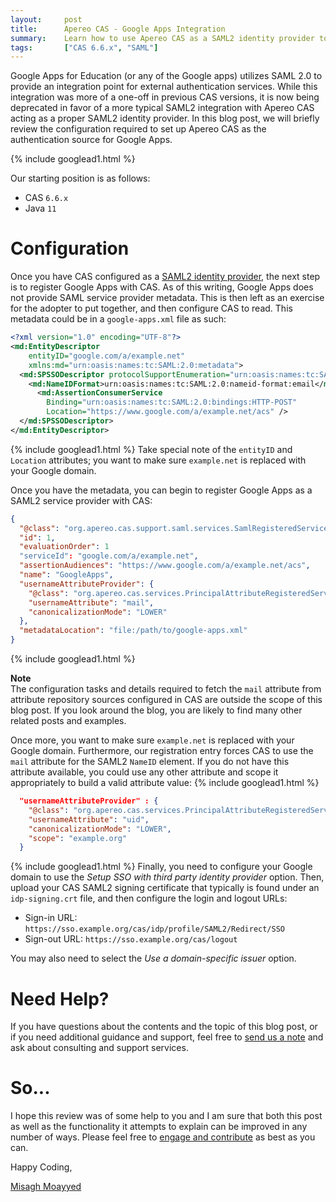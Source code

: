 ```yaml
---
layout:     post
title:      Apereo CAS - Google Apps Integration
summary:    Learn how to use Apereo CAS as a SAML2 identity provider to integrate with Google Apps.
tags:       ["CAS 6.6.x", "SAML"]
---
```


Google Apps for Education (or any of the Google apps) utilizes SAML 2.0 to provide an integration point for external authentication services. While this integration was more of a one-off in previous CAS versions, it is now being deprecated in favor of a more typical SAML2 integration with Apereo CAS acting as a proper SAML2 identity provider. In this blog post, we will briefly review the configuration required to set up Apereo CAS as the authentication source for Google Apps.

{% include googlead1.html  %}

Our starting position is as follows:

- CAS `6.6.x`
- Java `11`

# Configuration

Once you have CAS configured as a [SAML2 identity provider][saml2], the next step is to register Google Apps with CAS. As of this writing, Google Apps does not provide SAML service provider metadata. This is then left as an exercise for the adopter to put together, and then configure CAS to read. This metadata could be in a `google-apps.xml` file as such:

```xml
<?xml version="1.0" encoding="UTF-8"?>
<md:EntityDescriptor
    entityID="google.com/a/example.net"
    xmlns:md="urn:oasis:names:tc:SAML:2.0:metadata">
  <md:SPSSODescriptor protocolSupportEnumeration="urn:oasis:names:tc:SAML:2.0:protocol">
    <md:NameIDFormat>urn:oasis:names:tc:SAML:2.0:nameid-format:email</md:NameIDFormat>
      <md:AssertionConsumerService
        Binding="urn:oasis:names:tc:SAML:2.0:bindings:HTTP-POST"
        Location="https://www.google.com/a/example.net/acs" />
  </md:SPSSODescriptor>
</md:EntityDescriptor>
```
{% include googlead1.html  %}
Take special note of the `entityID` and `Location` attributes; you want to make sure `example.net` is replaced with your Google domain.

Once you have the metadata, you can begin to register Google Apps as a SAML2 service provider with CAS:

```json
{
  "@class": "org.apereo.cas.support.saml.services.SamlRegisteredService",
  "id": 1,
  "evaluationOrder": 1
  "serviceId": "google.com/a/example.net",
  "assertionAudiences": "https://www.google.com/a/example.net/acs",
  "name": "GoogleApps",
  "usernameAttributeProvider": {
    "@class": "org.apereo.cas.services.PrincipalAttributeRegisteredServiceUsernameProvider",
    "usernameAttribute": "mail",
    "canonicalizationMode": "LOWER"
  },
  "metadataLocation": "file:/path/to/google-apps.xml"
}
```
{% include googlead1.html  %}
<div class="alert alert-info">
<strong>Note</strong><br />The configuration tasks and details required to fetch the <code>mail</code> attribute from attribute repository sources configured in CAS are outside the scope of this blog post. If you look around the blog, you are likely to find many other related posts and examples.</div>

Once more, you want to make sure `example.net` is replaced with your Google domain. Furthermore, our registration entry forces CAS to use the `mail` attribute for the SAML2 `NameID` element. If you do not have this attribute available, you could use any other attribute and scope it appropriately to build a valid attribute value:
{% include googlead1.html  %}
```json
  "usernameAttributeProvider" : {
    "@class": "org.apereo.cas.services.PrincipalAttributeRegisteredServiceUsernameProvider",
    "usernameAttribute": "uid",
    "canonicalizationMode": "LOWER",
    "scope": "example.org"
  }
```
{% include googlead1.html  %}
Finally, you need to configure your Google domain to use the *Setup SSO with third party identity provider* option. Then, upload your CAS SAML2 signing certificate that typically is found under an `idp-signing.crt` file, and then configure the login and logout URLs:

- Sign-in URL: `https://sso.example.org/cas/idp/profile/SAML2/Redirect/SSO`
- Sign-out URL: `https://sso.example.org/cas/logout`

You may also need to select the *Use a domain-specific issuer* option. 

# Need Help?

If you have questions about the contents and the topic of this blog post, or if you need additional guidance and support, feel free to [send us a note](/#contact-section-header) and ask about consulting and support services.

# So...

I hope this review was of some help to you and I am sure that both this post as well as the functionality it attempts to explain can be improved in any number of ways. Please feel free to [engage and contribute][contribguide] as best as you can.

Happy Coding,

[Misagh Moayyed](https://fawnoos.com)

[saml2]: https://apereo.github.io/cas/6.5.x/authentication/Configuring-SAML2-Authentication.html
[contribguide]: https://apereo.github.io/cas/developer/Contributor-Guidelines.html
